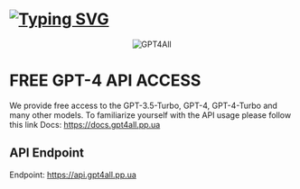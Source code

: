 # [![Typing SVG](https://readme-typing-svg.herokuapp.com?color=%2336BCF7&lines=GPT4ALL)](https://git.io/typing-svg)
<p align="center">
  <img src="https://readme-typing-svg.herokuapp.com?color=%2336BCF7&lines=GPT4ALL&font=Fira%20Code&center=true&width=380&height=50&duration=4000&pause=1000" alt="GPT4All">
</p>

# FREE GPT-4 API ACCESS

We provide free access to the GPT-3.5-Turbo, GPT-4, GPT-4-Turbo and many other models.
To familiarize yourself with the API usage please follow this link
Docs: https://docs.gpt4all.pp.ua

## API Endpoint
Endpoint: https://api.gpt4all.pp.ua
